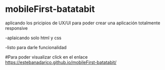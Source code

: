 # mobileFirst-batatabit
aplicando los pricipios de UX/UI para poder crear una aplicación totalmente responsive

-aplaicando solo html y css 

-listo para darle funcionalidad

#Para poder visualizar click en el enlace
https://estebanadarico.github.io/mobileFirst-batatabit/
